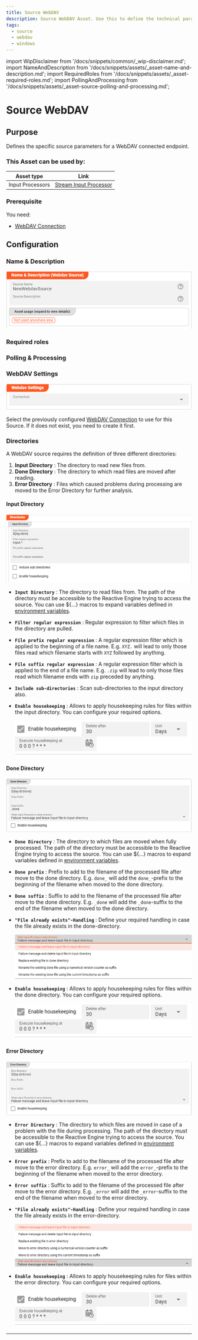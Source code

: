 ```yaml
---
title: Source WebDAV
description: Source WebDAV Asset. Use this to define the technical parameters for a WebDav source connection.
tags:
  - source
  - webdav
  - windows
---
```


import WipDisclaimer from '/docs/snippets/common/_wip-disclaimer.md';
import NameAndDescription from '/docs/snippets/assets/_asset-name-and-description.md';
import RequiredRoles from '/docs/snippets/assets/_asset-required-roles.md';
import PollingAndProcessing from '/docs/snippets/assets/_asset-source-polling-and-processing.md';


# Source WebDAV

## Purpose

Defines the specific source parameters for a WebDAV connected endpoint. 

### This Asset can be used by:

| Asset type       | Link                                                                       |
|------------------|----------------------------------------------------------------------------|
| Input Processors | [Stream Input Processor](/docs/assets/processors-input/asset-input-stream) |

### Prerequisite

You need:

* [WebDAV Connection](/docs/assets/connections/asset-connection-webdav)

## Configuration

### Name & Description

![Name & Description (WebDAV Source)](./.asset-source-webdav_images/1715690942607.png "Name & Description (WebDAV Source)")

<NameAndDescription></NameAndDescription>

### Required roles

<RequiredRoles></RequiredRoles>

### Polling & Processing

<PollingAndProcessing></PollingAndProcessing>

### WebDAV Settings

![Connection (WebDAV Source)](./.asset-source-webdav_images/1715691789968.png "Connection (WebDAV Source)")


Select the previously configured [WebDAV Connection](/docs/assets/connections/asset-connection-webdav) to use for this Source.
If it does not exist, you need to create it first.

### Directories

A WebDAV source requires the definition of three different directories:

1. **Input Directory** : The directory to read new files from.
2. **Done Directory** : The directory to which read files are moved after reading.
3. **Error Directory** : Files which caused problems during processing are moved to the Error Directory for further analysis.

#### Input Directory

![Input Directory (WebDAV Source)](./.asset-source-file_images/1714405912849.png "Input Directory (WebDAV Source)")

* **`Input Directory`** : The directory to read files from.
  The path of the directory must be accessible to the Reactive Engine trying to access the source.
  You can use ${...} macros to expand variables defined in [environment variables](/docs/assets/resources/asset-resource-environment).

* **`Filter regular expression`** : Regular expression to filter which files in the directory are pulled.

* **`File prefix regular expression`** : A regular expression filter which is applied to the beginning of a file name.
  E.g. `XYZ.` will lead to only those files read which filename starts with `XYZ` followed by anything.

* **`File suffix regular expression`** : A regular expression filter which is applied to the end of a file name.
  E.g. `.zip` will lead to only those files read which filename ends with `zip` preceded by anything.

* **`Include sub-directories`** : Scan sub-directories to the input directory also.

* **`Enable housekeeping`** : Allows to apply housekeeping rules for files within the input directory. You can configure your required options.

  ![Enable Housekeeping](./.asset-source-file_images/1714492771470.png "Enable Housekeeping")


#### Done Directory

![Done Directory (WebDAV Source)](./.asset-source-file_images/1714406005471.png "Done Directory (WebDAVSource)")

* **`Done Directory`** : The directory to which files are moved when fully processed.
  The path of the directory must be accessible to the Reactive Engine trying to access the source.
  You can use ${...} macros to expand variables defined in [environment variables](/docs/assets/resources/asset-resource-environment).

* **`Done prefix`** : Prefix to add to the filename of the processed file after move to the done directory.
  E.g. `done_` will add the `done_`-prefix to the beginning of the filename when moved to the done directory.

* **`Done suffix`** : Suffix to add to the filename of the processed file after move to the done directory.
  E.g. `_done` will add the `_done`-suffix to the end of the filename when moved to the done directory.

* **`"File already exists"-Handling`** : Define your required handling in case the file already exists in the done-directory.

  ![File exists in done directory handling](./.asset-source-file_images/1714406178163.png "File exists in done directory handling")

* **`Enable housekeeping`** : Allows to apply housekeeping rules for files within the done directory. You can configure your required options.

  ![Enable Housekeeping](./.asset-source-file_images/1714492771470.png "Enable Housekeeping")



#### Error Directory

![Error Directory (WebDAV Source)](./.asset-source-file_images/1714406576311.png "Error Directory WebDAV Source)")

* **`Error Directory`** : The directory to which files are moved in case of a problem with the file during processing.
  The path of the directory must be accessible to the Reactive Engine trying to access the source.
  You can use ${...} macros to expand variables defined in [environment variables](/docs/assets/resources/asset-resource-environment).

* **`Error prefix`** : Prefix to add to the filename of the processed file after move to the error directory.
  E.g. `error_` will add the `error_`-prefix to the beginning of the filename when moved to the error directory.

* **`Error suffix`** : Suffix to add to the filename of the processed file after move to the error directory.
  E.g. `_error` will add the `_error`-suffix to the end of the filename when moved to the error directory.

* **`"File already exists"-Handling`** : Define your required handling in case the file already exists in the error-directory.

  ![File exists in error directly handling](./.asset-source-file_images/1714406990266.png "File exists in error directly handling")

* **`Enable housekeeping`** : Allows to apply housekeeping rules for files within the error directory. You can configure your required options.

  ![Enable Housekeeping](./.asset-source-file_images/1714492771470.png "Enable Housekeeping")



---

<WipDisclaimer></WipDisclaimer>
